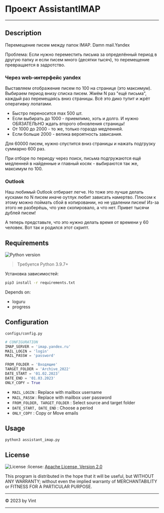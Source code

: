 
# Проект AssistantIMAP

---------------------------------------------------------

## Description

Перемещение писем между папок IMAP.
Damn mail.Yandex

Проблема:
Если нужно переместить письма за определённый период в другую папку и если писем много (десятки тысяч), то перемещение превращается в задротство.

### Через web-интерфейс yandex

Выставляем отображение писем по 100 на странице (это максимум). Выбираем период внизу списка писем. Жмём N раз "ещё письма", каждый раз перемещаясь вниз страницы. Всё это дико тупит и жрёт оперативку лопатами.

- Быстро переносится max 500 шт.
- Если выбирать до 1000 - приемлимо, хоть и долго. И нужно ОБЯЗАТЕЛЬНО ждать второго обновления страницы!
- От 1000 до 2000 - то же, только гораздо медленней.
- Если больше 2000 - велика вероятность зависания.

Для 60000 писем, нужно спустится вниз страницы и нажать подгрузку суммарно 600 раз.

При отборе по периоду через поиск, письма подгружаются ещё медленней в найденные и главный косяк - выбираются так же, максимум по 100.

### Outlook

Наш любимый Outlook отбирает легче. Но тоже это лучше делать кусками по N писем иначе оутлук любит зависать намертво. Плюсом к этому можно поймать сбой в копировании, но не удалении писем! Из-за этого не разберёшь, что уже скопировало, а что нет. Привет тысячи дублей писем!

А теперь представьте, что это нужно делать время от времени у 60 человек. Вот так и родился этот скрипт.


## Requirements

![Python version](https://img.shields.io/badge/python-3.9%2B-blue)
> Требуется Python 3.9.7+

Установка зависимостей:
```sh
pip3 install -r requirements.txt
```
Depends on:
- loguru
- progress


## Configuration

`configs/config.py`

```python
# CONFIGURATION
IMAP_SERVER = 'imap.yandex.ru'
MAIL_LOGIN = 'login'
MAIL_PASSW = 'password'

FROM_FOLDER = 'Входящие'
TARGET_FOLDER = 'Archive_2022'
DATE_START = '01.02.2023'
DATE_END = '01.03.2023'
ONLY_COPY = True
```
- ``MAIL_LOGIN`` : Replace with mailbox username
- ``MAIL_PASSW`` : Replace with mailbox user password
- ``FROM_FOLDER, TARGET_FOLDER`` : Select source and target folder
- ``DATE_START, DATE_END`` : Choose a period
- ``ONLY_COPY`` : Copy or Move emails


## Usage

```bash
python3 assistant_imap.py
```

## License

![License](https://img.shields.io/badge/license-Apache--2.0-blue)
:license:  [Apache License, Version 2.0](https://opensource.org/licenses/Apache-2.0)

This program is distributed in the hope that it will be useful, but WITHOUT ANY WARRANTY; without even the implied warranty of MERCHANTABILITY or FITNESS FOR A PARTICULAR PURPOSE.

____

:copyright: 2023 by Vint
____

